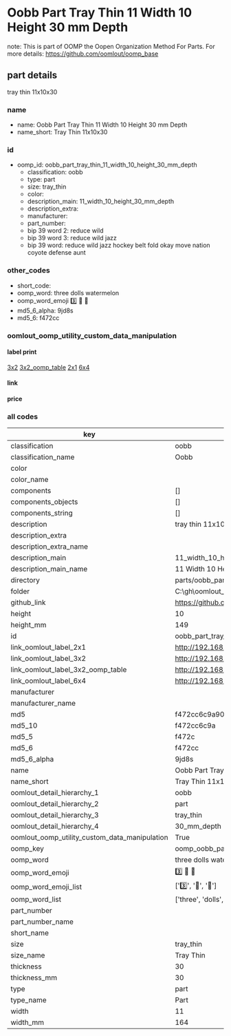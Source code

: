 # Oobb Part Tray Thin 11 Width 10 Height 30 mm Depth  

note: This is part of OOMP the Oopen Organization Method For Parts. For more details: https://github.com/oomlout/oomp_base

##  part details
  



tray thin 11x10x30



### name
* name: Oobb Part Tray Thin 11 Width 10 Height 30 mm Depth
* name_short: Tray Thin 11x10x30 
### id
* oomp_id: oobb_part_tray_thin_11_width_10_height_30_mm_depth
  * classification: oobb
  * type: part
  * size: tray_thin
  * color: 
  * description_main: 11_width_10_height_30_mm_depth
  * description_extra: 
  * manufacturer: 
  * part_number: 
  * bip 39 word 2: reduce wild
  * bip 39 word 3: reduce wild jazz
  * bip 39 word: reduce wild jazz hockey belt fold okay move nation coyote defense aunt

### other_codes
* short_code: 
* oomp_word: three dolls watermelon
* oomp_word_emoji :three: :dolls: :watermelon:
* md5_6_alpha: 9jd8s
* md5_6: f472cc






### oomlout_oomp_utility_custom_data_manipulation
#### label print
[3x2](http://192.168.1.245:1112/?label=oomp%209jd8s)
[3x2_oomp_table](http://192.168.1.108:1112/?label=oomp%209jd8s)
[2x1](http://192.168.1.242:1112/?label=oomp%209jd8s)
[6x4](http://192.168.1.55:1112/?label=oomp%209jd8s)    

#### link

                              

#### price







### all codes 
| key | value |  
| --- | --- |  
| classification | oobb |  
| classification_name | Oobb |  
| color |  |  
| color_name |  |  
| components | [] |  
| components_objects | [] |  
| components_string | [] |  
| description | tray thin 11x10x30 |  
| description_extra |  |  
| description_extra_name |  |  
| description_main | 11_width_10_height_30_mm_depth |  
| description_main_name | 11 Width 10 Height 30 mm Depth |  
| directory | parts/oobb_part_tray_thin_11_width_10_height_30_mm_depth |  
| folder | C:\gh\oomlout_oobb_version_4_generated_parts\parts\oobb_part_tray_thin_11_width_10_height_30_mm_depth |  
| github_link | https://github.com/oomlout/oomlout_oomp_part_src/tree/main/parts/oobb_part_tray_thin_11_width_10_height_30_mm_depth |  
| height | 10 |  
| height_mm | 149 |  
| id | oobb_part_tray_thin_11_width_10_height_30_mm_depth |  
| link_oomlout_label_2x1 | http://192.168.1.242:1112/?label=oomp%209jd8s |  
| link_oomlout_label_3x2 | http://192.168.1.245:1112/?label=oomp%209jd8s |  
| link_oomlout_label_3x2_oomp_table | http://192.168.1.108:1112/?label=oomp%209jd8s |  
| link_oomlout_label_6x4 | http://192.168.1.55:1112/?label=oomp%209jd8s |  
| manufacturer |  |  
| manufacturer_name |  |  
| md5 | f472cc6c9a90d33d6a0a76c6eefec5a0 |  
| md5_10 | f472cc6c9a |  
| md5_5 | f472c |  
| md5_6 | f472cc |  
| md5_6_alpha | 9jd8s |  
| name | Oobb Part Tray Thin 11 Width 10 Height 30 mm Depth |  
| name_short | Tray Thin 11x10x30  |  
| oomlout_detail_hierarchy_1 | oobb |  
| oomlout_detail_hierarchy_2 | part |  
| oomlout_detail_hierarchy_3 | tray_thin |  
| oomlout_detail_hierarchy_4 | 30_mm_depth |  
| oomlout_oomp_utility_custom_data_manipulation | True |  
| oomp_key | oomp_oobb_part_tray_thin_11_width_10_height_30_mm_depth |  
| oomp_word | three dolls watermelon |  
| oomp_word_emoji | :three: :dolls: :watermelon: |  
| oomp_word_emoji_list | [':three:', ':dolls:', ':watermelon:'] |  
| oomp_word_list | ['three', 'dolls', 'watermelon'] |  
| part_number |  |  
| part_number_name |  |  
| short_name |  |  
| size | tray_thin |  
| size_name | Tray Thin |  
| thickness | 30 |  
| thickness_mm | 30 |  
| type | part |  
| type_name | Part |  
| width | 11 |  
| width_mm | 164 |  
